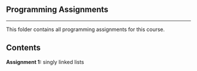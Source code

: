 Programming Assignments
-----------------------
-----------------------

This folder contains all programming assignments for this course. 

Contents
--------
**Assignment 1:** singly linked lists
